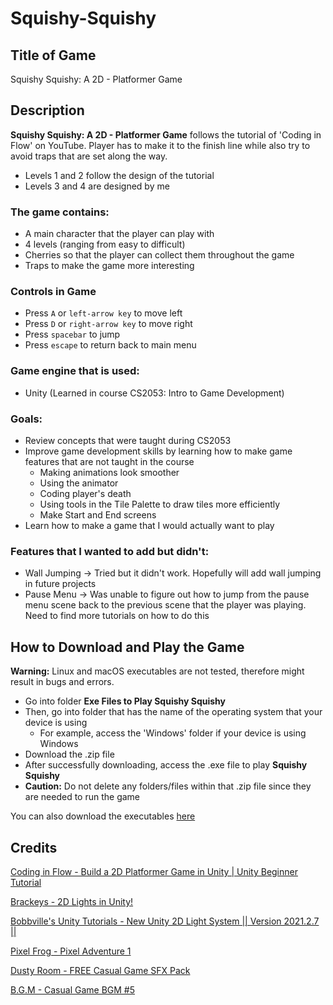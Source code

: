 # Squishy-Squishy
## Title of Game
Squishy Squishy: A 2D - Platformer Game

## Description
**Squishy Squishy: A 2D - Platformer Game** follows the tutorial of 'Coding in Flow' on YouTube. Player has to make it to the finish line while also try to avoid traps that are set along the way. 
- Levels 1 and 2 follow the design of the tutorial 
- Levels 3 and 4 are designed by me

### The game contains:
- A main character that the player can play with
- 4 levels (ranging from easy to difficult)
- Cherries so that the player can collect them throughout the game
- Traps to make the game more interesting

### Controls in Game
- Press `A` or `left-arrow key` to move left
- Press `D` or `right-arrow key` to move right
- Press `spacebar` to jump
- Press `escape` to return back to main menu

### Game engine that is used:
- Unity (Learned in course CS2053: Intro to Game Development)


### Goals:
- Review concepts that were taught during CS2053
- Improve game development skills by learning how to make game features that are not taught in the course
    - Making animations look smoother
    - Using the animator
    - Coding player's death
    - Using tools in the Tile Palette to draw tiles more efficiently
    - Make Start and End screens
- Learn how to make a game that I would actually want to play

### Features that I wanted to add but didn't:
- Wall Jumping -> Tried but it didn't work. Hopefully will add wall jumping in future projects
- Pause Menu -> Was unable to figure out how to jump from the pause menu scene back to the previous scene that the player was playing. Need to find more tutorials on how to do this

## How to Download and Play the Game
**Warning:** Linux and macOS executables are not tested, therefore might result in bugs and errors.

- Go into folder **Exe Files to Play Squishy Squishy**
- Then, go into folder that has the name of the operating system that your device is using
    - For example, access the 'Windows' folder if your device is using Windows
- Download the .zip file
- After successfully downloading, access the .exe file to play **Squishy Squishy**
- **Caution:** Do not delete any folders/files within that .zip file since they are needed to run the game

You can also download the executables [here](https://kristynle.itch.io/squishy-squishy "Squishy Squishy - A 2D Platform Game on itch.io")

## Credits
[Coding in Flow - Build a 2D Platformer Game in Unity | Unity Beginner Tutorial](https://youtube.com/playlist?list=PLrnPJCHvNZuCVTz6lvhR81nnaf1a-b67U "Build a 2D Platformer Game in Unity | Unity Beginner Tutorial")

[Brackeys - 2D Lights in Unity!](https://youtu.be/nkgGyO9VG54 "2D Lights in Unity!")

[Bobbville's Unity Tutorials - New Unity 2D Light System || Version 2021.2.7 ||](https://youtu.be/tFidUlfEdWs "New Unity 2D Light System || Version 2021.2.7 ||")

[Pixel Frog - Pixel Adventure 1](https://assetstore.unity.com/packages/2d/characters/pixel-adventure-1-155360 "Pixel Adventure 1")

[Dusty Room - FREE Casual Game SFX Pack](https://assetstore.unity.com/packages/audio/sound-fx/free-casual-game-sfx-pack-54116 "FREE Casual Game SFX Pack")

[B.G.M - Casual Game BGM #5](https://assetstore.unity.com/packages/audio/music/casual-game-bgm-5-135943 "Casual Game BGM #5")







